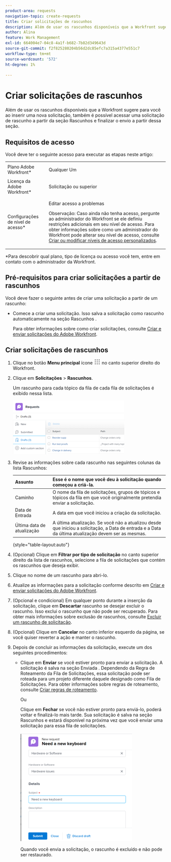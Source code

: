 ```yaml
---
product-area: requests
navigation-topic: create-requests
title: Criar solicitações de rascunhos
description: Além de usar os rascunhos disponíveis que a Workfront sugere para você ao inserir uma nova solicitação, também é possível acessar uma solicitação de rascunho a partir da seção Rascunhos e finalizar o envio a partir dessa seção.
author: Alina
feature: Work Management
exl-id: 664004e7-04c8-4a1f-b682-7b82d349643d
source-git-commit: f2f825280204b56d2dc85efc7a315a4377e551c7
workflow-type: tm+mt
source-wordcount: '572'
ht-degree: 1%

---
```


# Criar solicitações de rascunhos

Além de usar os rascunhos disponíveis que a Workfront sugere para você ao inserir uma nova solicitação, também é possível acessar uma solicitação de rascunho a partir da seção Rascunhos e finalizar o envio a partir dessa seção.

## Requisitos de acesso

Você deve ter o seguinte acesso para executar as etapas neste artigo:

<table style="table-layout:auto"> 
 <col> 
 <col> 
 <tbody> 
  <tr> 
   <td role="rowheader">Plano Adobe Workfront*</td> 
   <td> <p>Qualquer Um </p> </td> 
  </tr> 
  <tr> 
   <td role="rowheader">Licença da Adobe Workfront*</td> 
   <td> <p>Solicitação ou superior</p> </td> 
  </tr> 
  <tr> 
   <td role="rowheader">Configurações de nível de acesso*</td> 
   <td> <p>Editar acesso a problemas</p> <p>Observação: Caso ainda não tenha acesso, pergunte ao administrador do Workfront se ele definiu restrições adicionais em seu nível de acesso. Para obter informações sobre como um administrador do Workfront pode alterar seu nível de acesso, consulte <a href="../../../administration-and-setup/add-users/configure-and-grant-access/create-modify-access-levels.md" class="MCXref xref">Criar ou modificar níveis de acesso personalizados</a>.</p> </td> 
  </tr> 
 </tbody> 
</table>

&#42;Para descobrir qual plano, tipo de licença ou acesso você tem, entre em contato com o administrador da Workfront.

## Pré-requisitos para criar solicitações a partir de rascunhos

Você deve fazer o seguinte antes de criar uma solicitação a partir de um rascunho: 

* Comece a criar uma solicitação. Isso salva a solicitação como rascunho automaticamente na seção Rascunhos .

   Para obter informações sobre como criar solicitações, consulte [Criar e enviar solicitações do Adobe Workfront](../../../manage-work/requests/create-requests/create-submit-requests.md).

## Criar solicitações de rascunhos

1. Clique no botão **Menu principal** ícone ![](assets/main-menu-icon.png) no canto superior direito do Workfront.
1. Clique em **Solicitações** > **Rascunhos**.

   Um rascunho para cada tópico da fila de cada fila de solicitações é exibido nessa lista.

   ![](assets/nwe-drafts-section-with-list-of-drafts-350x169.png)

1. Revise as informações sobre cada rascunho nas seguintes colunas da lista Rascunhos:

   | Assunto | Esse é o nome que você deu à solicitação quando começou a criá-la. |
   |---|---|
   | Caminho | O nome da fila de solicitações, grupos de tópicos e tópicos da fila em que você originalmente pretendia enviar a solicitação. |
   | Data de Entrada | A data em que você iniciou a criação da solicitação. |
   | Última data de atualização | A última atualização. Se você não a atualizou desde que iniciou a solicitação, a Data de entrada e a Data da última atualização devem ser as mesmas. |

   {style="table-layout:auto"}

1. (Opcional) Clique em **Filtrar por tipo de solicitação** no canto superior direito da lista de rascunhos, selecione a fila de solicitações que contém os rascunhos que deseja exibir.
1. Clique no nome de um rascunho para abri-lo.
1. Atualize as informações para a solicitação conforme descrito em [Criar e enviar solicitações do Adobe Workfront](../../../manage-work/requests/create-requests/create-submit-requests.md).
1. (Opcional e condicional) Em qualquer ponto durante a inserção da solicitação, clique em **Descartar** rascunho se desejar excluir o rascunho. Isso exclui o rascunho que não pode ser recuperado. Para obter mais informações sobre exclusão de rascunhos, consulte [Excluir um rascunho de solicitação](../../../manage-work/requests/create-requests/delete-request-draft.md).

1. (Opcional) Clique em **Cancelar** no canto inferior esquerdo da página, se você quiser reverter a ação e manter o rascunho.

1. Depois de concluir as informações da solicitação, execute um dos seguintes procedimentos:

   * Clique em **Enviar** se você estiver pronto para enviar a solicitação. A solicitação é salva na seção Enviada . Dependendo da Regra de Roteamento da Fila de Solicitações, essa solicitação pode ser roteada para um projeto diferente daquele designado como Fila de Solicitações. Para obter informações sobre regras de roteamento, consulte [Criar regras de roteamento](../../../manage-work/requests/create-and-manage-request-queues/create-routing-rules.md).

      Ou

      Clique em **Fechar** se você não estiver pronto para enviá-lo, poderá voltar e finalizá-lo mais tarde. Sua solicitação é salva na seção Rascunhos e estará disponível na próxima vez que você enviar uma solicitação para essa fila de solicitações.

      ![](assets/nwe-submit-close-discard-draft-buttons-on-new-request-350x340.png)

      Quando você envia a solicitação, o rascunho é excluído e não pode ser restaurado.
